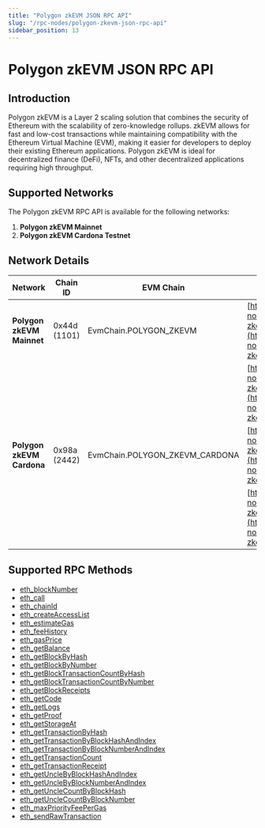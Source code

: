 ```yaml
---
title: "Polygon zkEVM JSON RPC API"
slug: "/rpc-nodes/polygon-zkevm-json-rpc-api"
sidebar_position: 13
---
```


# Polygon zkEVM JSON RPC API

## Introduction

Polygon zkEVM is a Layer 2 scaling solution that combines the security of Ethereum with the scalability of zero-knowledge rollups. zkEVM allows for fast and low-cost transactions while maintaining compatibility with the Ethereum Virtual Machine (EVM), making it easier for developers to deploy their existing Ethereum applications. Polygon zkEVM is ideal for decentralized finance (DeFi), NFTs, and other decentralized applications requiring high throughput.

## Supported Networks

The Polygon zkEVM RPC API is available for the following networks:

1. **Polygon zkEVM Mainnet**
2. **Polygon zkEVM Cardona Testnet**

## Network Details

| Network                   | Chain ID     | EVM Chain                      | RPC URLs                                                                                                         |
| ------------------------- | ------------ | ------------------------------ | ---------------------------------------------------------------------------------------------------------------- |
| **Polygon zkEVM Mainnet** | 0x44d (1101) | EvmChain.POLYGON_ZKEVM         | [https://site1.moralis-nodes.com/polygon-zkevm/](https://site1.moralis-nodes.com/polygon-zkevm/)                 |
|                           |              |                                | [https://site2.moralis-nodes.com/polygon-zkevm/](https://site2.moralis-nodes.com/polygon-zkevm/)                 |
| **Polygon zkEVM Cardona** | 0x98a (2442) | EvmChain.POLYGON_ZKEVM_CARDONA | [https://site1.moralis-nodes.com/polygon-zkevm-cardona/](https://site1.moralis-nodes.com/polygon-zkevm-cardona/) |
|                           |              |                                | [https://site2.moralis-nodes.com/polygon-zkevm-cardona/](https://site2.moralis-nodes.com/polygon-zkevm-cardona/) |

## Supported RPC Methods


  - <a href="/rpc-nodes/reference/eth_blockNumber">eth_blockNumber</a>
  - <a href="/rpc-nodes/reference/eth_call">eth_call</a>
  - <a href="/rpc-nodes/reference/eth_chainId">eth_chainId</a>
  - <a href="/rpc-nodes/reference/eth_createAccessList">eth_createAccessList</a>
  - <a href="/rpc-nodes/reference/eth_estimateGas">eth_estimateGas</a>
  - <a href="/rpc-nodes/reference/eth_feeHistory">eth_feeHistory</a>
  - <a href="/rpc-nodes/reference/eth_gasPrice">eth_gasPrice</a>
  - <a href="/rpc-nodes/reference/eth_getBalance">eth_getBalance</a>
  - <a href="/rpc-nodes/reference/eth_getBlockByHash">eth_getBlockByHash</a>
  - <a href="/rpc-nodes/reference/eth_getBlockByNumber">eth_getBlockByNumber</a>
  - <a href="/rpc-nodes/reference/eth_getBlockTransactionCountByHash">eth_getBlockTransactionCountByHash</a>
  - <a href="/rpc-nodes/reference/eth_getBlockTransactionCountByNumber">eth_getBlockTransactionCountByNumber</a>
  - <a href="/rpc-nodes/reference/eth_getBlockReceipts">eth_getBlockReceipts</a>
  - <a href="/rpc-nodes/reference/eth_getCode">eth_getCode</a>
  - <a href="/rpc-nodes/reference/eth_getLogs">eth_getLogs</a>
  - <a href="/rpc-nodes/reference/eth_getProof">eth_getProof</a>
  - <a href="/rpc-nodes/reference/eth_getStorageAt">eth_getStorageAt</a>
  - <a href="/rpc-nodes/reference/eth_getTransactionByHash">eth_getTransactionByHash</a>
  - <a href="/rpc-nodes/reference/eth_getTransactionByBlockHashAndIndex">eth_getTransactionByBlockHashAndIndex</a>
  - <a href="/rpc-nodes/reference/eth_getTransactionByBlockNumberAndIndex">eth_getTransactionByBlockNumberAndIndex</a>
  - <a href="/rpc-nodes/reference/eth_getTransactionCount">eth_getTransactionCount</a>
  - <a href="/rpc-nodes/reference/eth_getTransactionReceipt">eth_getTransactionReceipt</a>
  - <a href="/rpc-nodes/reference/eth_getUncleByBlockHashAndIndex">eth_getUncleByBlockHashAndIndex</a>
  - <a href="/rpc-nodes/reference/eth_getUncleByBlockNumberAndIndex">eth_getUncleByBlockNumberAndIndex</a>
  - <a href="/rpc-nodes/reference/eth_getUncleCountByBlockHash">eth_getUncleCountByBlockHash</a>
  - <a href="/rpc-nodes/reference/eth_getUncleCountByBlockNumber">eth_getUncleCountByBlockNumber</a>
  - <a href="/rpc-nodes/reference/eth_maxPriorityFeePerGas">eth_maxPriorityFeePerGas</a>
  - <a href="/rpc-nodes/reference/eth_sendRawTransaction">eth_sendRawTransaction</a>

